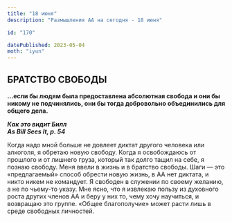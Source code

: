 ```yaml
---
title: "18 июня"
description: "Размышления АА на сегодня - 18 июня"

id: "170"

datePublished: 2023-05-04
moth: "iyun"
---
```


## БРАТСТВО СВОБОДЫ

**…если бы людям была предоставлена абсолютная свобода и они бы никому не
подчинялись, они бы тогда добровольно объединились для общего дела.**

**_Как это видит Билл  
As Bill Sees It, p. 54_**

Когда надо мной больше не довлеет диктат другого человека или алкоголя, я
обретаю новую свободу. Когда я освобождаюсь от прошлого и от лишнего груза,
который так долго тащил на себе, я познаю свободу. Меня ввели в жизнь и в
братство свободы. Шаги — это «предлагаемый» способ обрести новую жизнь, в АА
нет диктата, и никто никем не командует. Я свободен в служении по своему
желанию, а не по чьему-то указу. Мне ясно, что я извлекаю пользу из духовного
роста других членов АА и беру у них то, чему хочу научиться, и возвращаю это
группе. «Общее благополучие» может расти лишь в среде свободных личностей.
